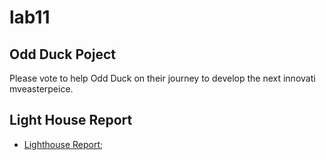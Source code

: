 # lab11

## Odd Duck Poject

Please vote to help Odd Duck on their journey to develop the next innovati mveasterpeice.

## Light House Report

- [Lighthouse Report](../lighthouse/Screenshot%202023-02-10%20at%209.59.07%20PM.png);

